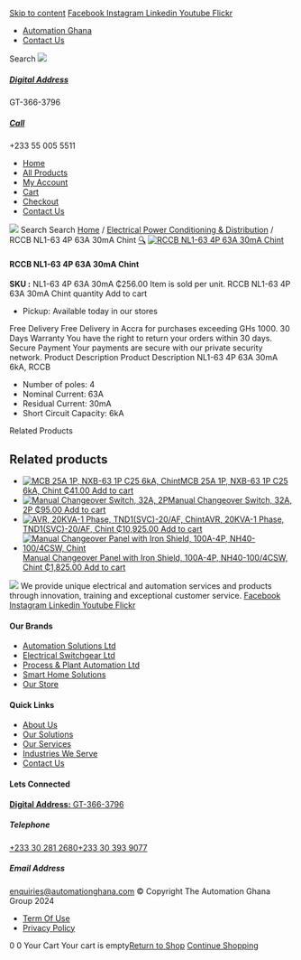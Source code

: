 [Skip to content](https://store.automationghana.com/product/rccb-nl1-63-4p-63a-30ma-chint/#content)
[ Facebook ](https://www.facebook.com/automationgh/) [ Instagram ](https://www.instagram.com/automationgh/) [ Linkedin ](https://www.linkedin.com/company/the-automation-ghana-limited/) [ Youtube ](https://www.youtube.com/channel/UCurrRDUSm5oIW39VXjn1u0w) [ Flickr ](https://www.flickr.com/photos/181794037@N07/)
  * [ Automation Ghana ](https://automationghana.com)
  * [ Contact Us ](https://store.automationghana.com/contact/)


Search
[ ![](https://store.automationghana.com/wp-content/uploads/2024/04/Website-TAGG-Logo-BLUE.png) ](https://store.automationghana.com/)
[ ](https://maps.app.goo.gl/m4xeaagWCNbLk4jM6)
#####  [ Digital Address ](https://maps.app.goo.gl/m4xeaagWCNbLk4jM6)
GT-366-3796 
[ ](tel:+233550055511)
#####  [ Call ](tel:+233550055511)
+233 55 005 5511 
  * [Home](https://store.automationghana.com/)
  * [All Products](https://store.automationghana.com/shop/)
  * [My Account](https://store.automationghana.com/my-account/)
  * [Cart](https://store.automationghana.com/cart/)
  * [Checkout](https://store.automationghana.com/checkout/)
  * [Contact Us](https://store.automationghana.com/contact/)


[![](https://store.automationghana.com/wp-content/uploads/2024/04/AutomationGhana_logo_white.png)](https://store.automationghana.com)
Search
Search
[Home](https://store.automationghana.com) / [Electrical Power Conditioning & Distribution](https://store.automationghana.com/product-category/electrical-power-distribution/) / RCCB NL1-63 4P 63A 30mA Chint
[🔍](https://store.automationghana.com/product/rccb-nl1-63-4p-63a-30ma-chint/)
[![RCCB NL1-63 4P 63A 30mA Chint](https://store.automationghana.com/wp-content/uploads/2020/04/ITEM-5.jpg)](https://store.automationghana.com/wp-content/uploads/2020/04/ITEM-5.jpg)
####  RCCB NL1-63 4P 63A 30mA Chint 
**SKU :** NL1-63 4P 63A 30mA 
₵256.00
Item is sold per unit.
RCCB NL1-63 4P 63A 30mA Chint quantity
Add to cart
  * Pickup: Available today in our stores


Free Delivery 
Free Delivery in Accra for purchases exceeding GHs 1000. 
30 Days Warranty 
You have the right to return your orders within 30 days. 
Secure Payment 
Your payments are secure with our private security network. 
Product Description
Product Description
NL1-63 4P 63A 30mA 6kA, RCCB 
  * Number of poles: 4
  * Nominal Current: 63A
  * Residual Current: 30mA
  * Short Circuit Capacity: 6kA


Related Products 
## Related products
  * [![MCB 25A 1P, NXB-63 1P C25 6kA, Chint](https://store.automationghana.com/wp-content/uploads/2020/04/NXB-63-C25-1P-300x300.jpg)MCB 25A 1P, NXB-63 1P C25 6kA, Chint ₵41.00 ](https://store.automationghana.com/product/mcb-nxb-63-1p-c25-6ka-chint/)
[Add to cart](https://store.automationghana.com/product/rccb-nl1-63-4p-63a-30ma-chint/?add-to-cart=1779)
  * [![Manual Changeover Switch, 32A, 2P](https://store.automationghana.com/wp-content/uploads/2020/04/nzk1-32-300x300.jpg)Manual Changeover Switch, 32A, 2P ₵95.00 ](https://store.automationghana.com/product/manual-changeover-switch-32a-nzk1-32-22pr-chint/)
[Add to cart](https://store.automationghana.com/product/rccb-nl1-63-4p-63a-30ma-chint/?add-to-cart=1759)
  * [![AVR, 20KVA-1 Phase, TND1\(SVC\)-20/AF, Chint](https://store.automationghana.com/wp-content/uploads/2020/04/TND1SVC-20_AF-300x300.png)AVR, 20KVA-1 Phase, TND1(SVC)-20/AF, Chint ₵10,925.00 ](https://store.automationghana.com/product/avr-tnd1svc-20-af-chint/)
[Add to cart](https://store.automationghana.com/product/rccb-nl1-63-4p-63a-30ma-chint/?add-to-cart=1636)
  * [![Manual Changeover Panel with Iron Shield, 100A-4P, NH40-100/4CSW, Chint](https://store.automationghana.com/wp-content/uploads/2019/12/AUTOMATIC-TRANSFER-SWITCH-1-300x300.jpg)Manual Changeover Panel with Iron Shield, 100A-4P, NH40-100/4CSW, Chint ₵1,825.00 ](https://store.automationghana.com/product/manual-changeover-nh40-100-4csw-with-iron-shield-chint/)
[Add to cart](https://store.automationghana.com/product/rccb-nl1-63-4p-63a-30ma-chint/?add-to-cart=1521)


![](https://store.automationghana.com/wp-content/uploads/2024/04/AutomationGhana_logo_white.png)
We provide unique electrical and automation services and products through innovation, training and exceptional customer service.
[ Facebook ](https://www.facebook.com/automationgh/) [ Instagram ](https://www.instagram.com/automationgh/) [ Linkedin ](https://www.linkedin.com/company/the-automation-ghana-limited/) [ Youtube ](https://www.youtube.com/channel/UCurrRDUSm5oIW39VXjn1u0w) [ Flickr ](https://www.flickr.com/photos/181794037@N07/)
#### Our Brands
  * [ Automation Solutions Ltd ](https://store.automationghana.com/product/rccb-nl1-63-4p-63a-30ma-chint/)
  * [ Electrical Switchgear Ltd ](https://store.automationghana.com/product/rccb-nl1-63-4p-63a-30ma-chint/)
  * [ Process & Plant Automation Ltd ](https://store.automationghana.com/product/rccb-nl1-63-4p-63a-30ma-chint/)
  * [ Smart Home Solutions ](https://store.automationghana.com/product/rccb-nl1-63-4p-63a-30ma-chint/)
  * [ Our Store ](https://store.automationghana.com/product/rccb-nl1-63-4p-63a-30ma-chint/)


#### Quick Links
  * [ About Us ](https://store.automationghana.com/product/rccb-nl1-63-4p-63a-30ma-chint/)
  * [ Our Solutions ](https://store.automationghana.com/product/rccb-nl1-63-4p-63a-30ma-chint/)
  * [ Our Services ](https://store.automationghana.com/product/rccb-nl1-63-4p-63a-30ma-chint/)
  * [ Industries We Serve ](https://store.automationghana.com/product/rccb-nl1-63-4p-63a-30ma-chint/)
  * [ Contact Us ](https://store.automationghana.com/product/rccb-nl1-63-4p-63a-30ma-chint/)


#### Lets Connected
[**Digital Address:** GT-366-3796](https://maps.app.goo.gl/m4xeaagWCNbLk4jM6)
#####  Telephone 
[ +233 30 281 2680](tel:+233302812680)[+233 30 393 9077](https://store.automationghana.com/product/rccb-nl1-63-4p-63a-30ma-chint/+233303939077)
#####  Email Address 
enquiries@automationghana.com 
© Copyright The Automation Ghana Group 2024
  * [ Term Of Use ](https://store.automationghana.com/product/rccb-nl1-63-4p-63a-30ma-chint/)
  * [ Privacy Policy ](https://store.automationghana.com/product/rccb-nl1-63-4p-63a-30ma-chint/)


0
0
Your Cart
Your cart is empty[Return to Shop](https://store.automationghana.com/shop/)
[Continue Shopping](https://store.automationghana.com/product/rccb-nl1-63-4p-63a-30ma-chint/)
